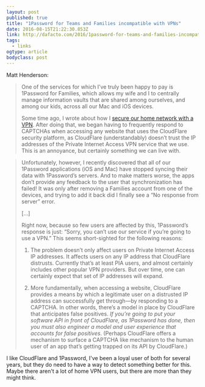 ```yaml
---
layout: post 
published: true 
title: "1Password for Teams and Families incompatible with VPNs" 
date: 2016-08-15T21:22:30.853Z 
link: http://dafacto.com/2016/1password-for-teams-and-families-incompatible-with-vpns/ 
tags:
  - links
ogtype: article 
bodyclass: post 
---
```


Matt Henderson:

> One of the services for which I’ve truly been happy to pay is 1Password for Families, which allows my wife and I to centrally manage information vaults that are shared among ourselves, and among our kids, across all our Mac and iOS devices.
> 
> Some time ago, I wrote about how I [secure our home network with a VPN](http://dafacto.com/2016/how-to-protect-your-home-network-with-a-vpn-router/). After doing that, we began having to frequently respond to CAPTCHAs when accessing any website that uses the CloudFlare security platform, as CloudFlare (understandably) doesn’t trust the IP addresses of the Private Internet Access VPN service that we use. This is an annoyance, but certainly something we can live with.

> Unfortunately, however, I recently discovered that all of our 1Password applications (iOS and Mac) have stopped syncing their data with 1Password’s servers. And to make matters worse, the apps don’t provide any feedback to the user that synchronization has failed! It was only after removing a Families account from one of the devices, and trying to add it back did I finally see a “No response from server” error.
> 
> […]
> 
> Right now, because so few users are affected by this, 1Password’s response is just: “Sorry, you can’t use our service if you’re going to use a VPN.” This seems short-sighted for the following reasons:
> 
> 1. The problem doesn’t only affect users on Private Internet Access IP addresses. It affects users on any IP address that CloudFlare distrusts. Currently that’s at least PIA users, and almost certainly includes other popular VPN providers. But over time, one can certainly expect that set of IP addresses will expand.
> 
> 2. More fundamentally, when accessing a website, CloudFlare provides a means by which a legitimate user on a distrusted IP address can successfully get through—by responding to a CAPTCHA. In other words, there’s a model in place by CloudFlare that anticipates false positives. _If you’re going to put your software API in front of CloudFlare, as 1Password has done, then you must also engineer a model and user experience that accounts for false positives_. (Perhaps CloudFlare offers a mechanism to surface a CAPTCHA like mechanism to the human user of an app that’s getting trapped on its API by CloudFlare.)

I like CloudFlare and 1Password, I've been a loyal user of both for several years, but they do need to have a way to detect something better for this. Maybe there aren't a lot of home VPN users, but there are more than they might think.
